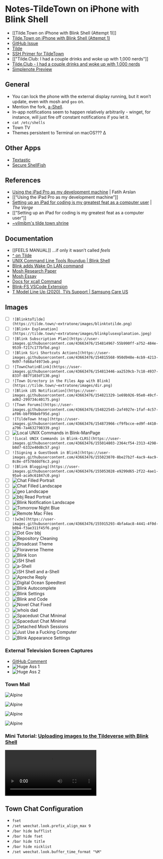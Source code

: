 # Notes-TildeTown on iPhone with Blink Shell
- [[Tilde.Town on iPhone with Blink Shell (Attempt 1)]]
- [Tilde.Town on iPhone with Blink Shell (Attempt 1)](drafts://open?uuid=E43D7483-F933-47DE-989C-BFD1D6931C1A)
- [GitHub Issue](https://github.com/extratone/bilge/issues/307)
- [Tilde](https://tilde.town/~extratone/blink)
- [SSH Primer for TildeTown](https://tilde.town/~extratone/wiki/getting-started/ssh.html)
- [["Tilde.Club: I had a couple drinks and woke up with 1,000 nerds"]]
- [Tilde.Club - I had a couple drinks and woke up with 1,000 nerds](drafts://open?uuid=F39811CF-76C9-423A-8DCA-1B4C7E6F0A93)
- [Simplenote Preview](http://simp.ly/publish/bx24Cq)

## General
- You can lock the phone with the external display running, but it won’t update, even with mosh and `geo` on.
- Mention the fork, [a-Shell](https://apps.apple.com/us/app/a-shell/id1473805438).
- In-app notifications seem to happen relatively arbitrarily - winget, for instance, will just fire off constant notifications if you let it.
- `cat /etc/shells`
- Town TV
- Themes persistent to Terminal on macOS??? ∆

## Other Apps
- [Textastic](https://apps.apple.com/us/app/textastic-code-editor/id1049254261)
- [Secure ShellFish](https://apps.apple.com/us/app/ssh-client-by-working-copy/id1336634154)

## References
- [Using the iPad Pro as my development machine](https://arslan.io/2019/01/07/using-the-ipad-pro-as-my-development-machine/) | Fatih Arslan
- [[“Using the iPad Pro as my development machine”]]
- [Setting up an iPad for coding is my greatest feat as a computer user](https://www.theverge.com/circuitbreaker/2018/3/27/17152482/ipad-pro-web-development-setup-how-to-terminal-apps) | *The Verge*
- [[“Setting up an iPad for coding is my greatest feat as a computer user”]]
- [~vilmibm's tilde town shrine](https://tilde.town/~vilmibm/town.html)

## Documentation
- [[FEELS MANUAL]] ...if only it wasn’t called *feels*
- [^ on Tilde](https://tilde.town/~extratone/manual/feels/)
- [UNIX Command Line Tools Roundup | Blink Shell](https://docs.blink.sh/advanced/unix-roundup)
- [Blink adds Wake On LAN command](https://github.com/blinksh/blink/issues/951)
- [Mosh Research Paper](https://mosh.org/mosh-paper.pdf)
- [Mosh Essay](https://www.usenix.org/system/files/login/articles/winstein.pdf)
- [Docs for xcall Command](drafts://open?uuid=E6DB8345-04E4-4665-837B-E25CD4C302ED)
- [Blink-FS VSCode Extension](https://marketplace.visualstudio.com/items?itemName=BlinkShellInc.blink-fs)
- [T Model Line Up (2020), TVs Support | Samsung Care US](https://www.samsung.com/us/support/televisions-home-theater/televisions/qled-4k-tvs/t-model-line-up-2020/)

## Images
- [ ] `![BlinktoTilde](https://tilde.town/~extratone/images/blinktotilde.png)`
- [ ] `![Blink+ Explanation](https://tilde.town/~extratone/images/blinkplusexplanation.jpeg)`
- [ ] `![Blink Subscription Plan](https://user-images.githubusercontent.com/43663476/154814967-55b990ff-a752-484e-9539-f217c177bfbd.png)`
- [ ] `![Blink Siri Shortcuts Actions](https://user-images.githubusercontent.com/43663476/154815568-950d948e-4cb9-4213-9d97-fd68af4973eb.png)`
- [ ] `![TownChatinBlink](https://user-images.githubusercontent.com/43663476/154813446-aa2539cb-7c18-4937-833f-887f103df130.png)`
- [ ] `![Town Directory in the Files App with Blink](https://tilde.town/~extratone/images/dir.png)`
- [ ] `![Blink iOS Notification](https://user-images.githubusercontent.com/43663476/154821329-1e69b926-95e0-49cf-ad62-299734c40175.png)`
- [ ] `![Town Forums](https://user-images.githubusercontent.com/43663476/154822545-2af4927e-1faf-4c57-af06-bbf998ebf95d.png)`
- [ ] `![TildeTown htop](https://user-images.githubusercontent.com/43663476/154873966-cf9fbcce-ed9f-4410-a796-7a4632798339.png)`
- [ ] ![Local UNIX Commands in Blink-ManPage](https://user-images.githubusercontent.com/43663476/155014762-7b8bfc6d-d6df-418a-b43e-6d7aa56582bb.png)
- [ ] `![Local UNIX Commands in Blink-CLRS](https://user-images.githubusercontent.com/43663476/155014803-2364cf54-2313-4298-b8d7-6332e40d8c57.png)`
- [ ] `![Signing a Guestbook in Blink](https://user-images.githubusercontent.com/43663476/155023070-8be27b2f-4ac9-4ac9-8c8e-df578dddf6c3.png)`
- [ ] `![Blink Blogging](https://user-images.githubusercontent.com/43663476/155053028-e9299d65-2f22-4ae1-95a4-aca9c61847c0.png)`
- [ ] ![Chat Filled Portrait](https://user-images.githubusercontent.com/43663476/155101964-a1c33e29-2191-4ef6-97d9-5efe8ef138b2.png)
- [ ] ![Chat Filled Landscape](https://user-images.githubusercontent.com/43663476/155102035-50ab2ad1-24d4-414f-bc6c-aa48897eb973.png)
- [ ] ![geo Landscape](https://user-images.githubusercontent.com/43663476/155102101-a24813fa-7db2-44f4-b4e7-46f8e0680d40.png)
- [ ] ![bbj Read Portrait](https://user-images.githubusercontent.com/43663476/155115451-2025e581-b7a4-45b0-b61f-6927ad9f55fb.png)
- [ ] ![Blink Notification Landscape](https://user-images.githubusercontent.com/43663476/155115556-f62e786a-6fa8-43e5-ba53-e9c9c30144cb.png)
- [ ] ![Tomorrow Night Blue](https://user-images.githubusercontent.com/43663476/155212433-f65f34b4-952d-4f78-a6cf-8d99d4374b87.png)
- [ ] ![Remote Mac Files](https://user-images.githubusercontent.com/43663476/155912890-d5f33a52-c211-4616-bd7a-cb4556564d68.png)
- [ ] `![w3m](https://user-images.githubusercontent.com/43663476/155915293-4bfa4ac8-4441-4f0d-b0b4-f3ae311f45f6.png)`
- [ ] ![Dot Gov bbj](https://user-images.githubusercontent.com/43663476/156838413-b6195682-6b40-401c-b667-be332784f244.png)
- [ ] ![Repository Cleaning](https://user-images.githubusercontent.com/43663476/156869875-93a67975-beb2-4a25-a855-b845514ed8b3.png)
- [ ] ![Broadcast Theme](https://user-images.githubusercontent.com/43663476/156903296-1897cc00-eeab-4014-a112-c8ef5933448e.png)
- [ ] ![Floraverse Theme](https://tilde.town/~extratone/images/floraverse.png)
- [ ] ![Blink Icon](https://tilde.town/~extratone/icons/blink.png)
- [ ] ![iSH Shell](https://user-images.githubusercontent.com/43663476/157366813-507c80a8-7e9a-4bfc-9a0b-f8c47f79ea16.png)
- [ ] ![a-Shell](https://user-images.githubusercontent.com/43663476/157366827-f2ee4e44-397a-4832-82ea-a06cb1138c73.png)
- [ ] ![iSH Shell and a-Shell](https://user-images.githubusercontent.com/43663476/157366845-a604bd4c-3ea8-46fe-85e6-930adb8ca180.png)
- [ ] ![Apreche Reply](https://user-images.githubusercontent.com/43663476/157371504-32ebbca7-81bf-43c0-a762-cdbc0ad50181.png)
- [ ] ![Digital Ocean Speedtest](https://user-images.githubusercontent.com/43663476/157373390-fc5db582-c592-4c60-9c27-abb060b2866a.png)
- [ ] ![Blink Autocomplete](https://user-images.githubusercontent.com/43663476/157376845-c2adf11e-7f8c-44d1-8a37-fec0a9fabbcc.png)
- [ ] ![Blink Settings](https://user-images.githubusercontent.com/43663476/157378620-9fb29373-d49e-4519-b734-8c75caf54dad.png)
- [ ] ![Blink and Code](https://user-images.githubusercontent.com/43663476/157388631-7668b9d9-22e7-4fef-8c36-1081e213c193.png)
- [ ] ![Novel Chat Fixed](https://user-images.githubusercontent.com/43663476/157527773-e7a43834-7ba5-4264-a001-e75ecc032fa0.png)
- [ ] ![whois dad](https://user-images.githubusercontent.com/43663476/157562361-5fac9425-8463-463d-b749-0aa4177c0580.png)
- [ ] ![Spacedust Chat Minimal](https://user-images.githubusercontent.com/43663476/157768680-8bcdc3c8-1e8d-4b9f-acca-ac8e3bdd242e.png)
- [ ] ![Spacedust Chat Minimal](https://tilde.town/~extratone/images/spacedustchatminimal.png)
- [ ] ![Detached Mosh Sessions](https://user-images.githubusercontent.com/43663476/157905038-5ea4921c-bb24-4558-8238-18f2b5a9cbb2.png)
- [ ] ![Just Use a Fucking Computer](https://user-images.githubusercontent.com/43663476/157907728-f166a19c-6166-4ce4-8d9b-1a63f043304e.png)
- [ ] ![Blink Appearance Settings](https://user-images.githubusercontent.com/43663476/157918199-c9007d31-cb39-4e18-9e2d-e10ac3c93974.png)

### External Television Screen Captures

- [GitHub Comment](https://github.com/extratone/bilge/issues/307#issuecomment-1065429898)
- ![Huge Ass 1](https://user-images.githubusercontent.com/43663476/157942279-b73ac403-0a3f-4887-aaea-ee562af83f20.jpeg)
- ![Huge Ass 2](https://user-images.githubusercontent.com/43663476/157943389-ac957273-57c9-4d99-accd-33ee3c3c413d.jpeg)

### Town Mail

![Alpine](https://user-images.githubusercontent.com/43663476/155139560-ff42b5fd-4376-4f31-a8f5-8a77d8c1aab5.png)

![Alpine](https://user-images.githubusercontent.com/43663476/155139640-b5716b1d-5fee-452c-8b95-4b7ee865cfe2.png)

![Alpine](https://user-images.githubusercontent.com/43663476/155139674-2d301548-6763-4591-9da3-e56b99d6d95d.png)

![Alpine](https://user-images.githubusercontent.com/43663476/155139713-9043f2d1-5f77-4da6-b575-225d57d1e44a.png)


### Mini Tutorial: [Uploading images to the Tildeverse with Blink Shell](https://tilde.town/~extratone/videos/uploadingimageswithblink.MP4)

<video controls>
  <source src="https://tilde.town/~extratone/videos/uploadingimageswithblink.MP4">
</video>

## Town Chat Configuration
- `fset`
- `/set weechat.look.prefix_align_max 9`
- `/bar hide bufflist`
- `/bar hide fset`
- `/bar hide title`
- `/bar hide nicklist`
- `/set weechat.look.buffer_time_format "%M"`